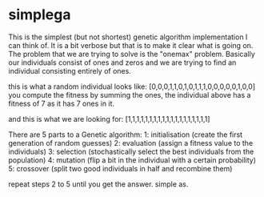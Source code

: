 simplega
========

This is the simplest (but not shortest) genetic algorithm implementation I can think of. It is a bit
verbose but that is to make it clear what is going on. The problem
that we are trying to solve is the "onemax" problem. Basically our
individuals consist of ones and zeros and we are trying to find an
individual consisting entirely of ones.

this is what a random individual looks like:
[0,0,0,1,1,0,1,0,1,1,1,0,0,0,0,0,1,0,0]
you compute the fitness by summing the ones, the individual above has
a fitness of 7 as it has 7 ones in it.

and this is what we are looking for:
[1,1,1,1,1,1,1,1,1,1,1,1,1,1,1,1,1,1,1]

There are 5 parts to a Genetic algorithm:
1: initialisation (create the first generation of random guesses)
2: evaluation (assign a fitness value to the individuals)
3: selection (stochastically select the best individuals from the population)
4: mutation (flip a bit in the individual with a certain probability)
5: crossover (split two good individuals in half and recombine them)

repeat steps 2 to 5 until you get the answer. simple as.
